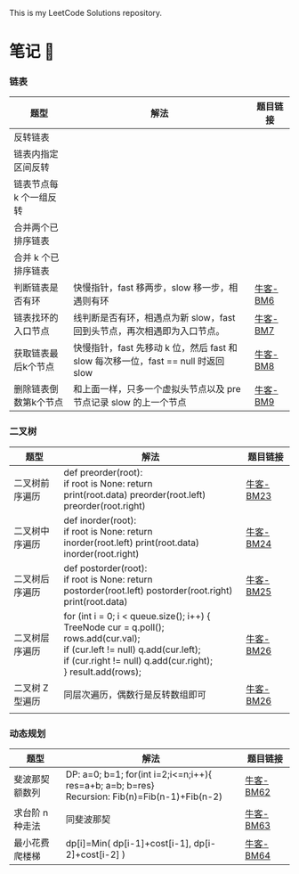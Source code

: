 This is my LeetCode Solutions repository.

# 笔记 📒

### 链表

| 题型                    | 解法                                                         | 题目链接                                                     |
| ----------------------- | ------------------------------------------------------------ | ------------------------------------------------------------ |
| 反转链表                |                                                              |                                                              |
| 链表内指定区间反转      |                                                              |                                                              |
| 链表节点每 k 个一组反转 |                                                              |                                                              |
| 合并两个已排序链表      |                                                              |                                                              |
| 合并 k 个已排序链表     |                                                              |                                                              |
| 判断链表是否有环        | 快慢指针，fast 移两步，slow 移一步，相遇则有环               | [牛客-BM6](https://www.nowcoder.com/share/jump/451570361697200277698) |
| 链表找环的入口节点      | 线判断是否有环，相遇点为新 slow，fast 回到头节点，再次相遇即为入口节点。 | [牛客-BM7](https://www.nowcoder.com/share/jump/451570361697200277698) |
| 获取链表最后k个节点     | 快慢指针，fast 先移动 k 位，然后 fast 和 slow 每次移一位，fast == null 时返回 slow | [牛客-BM8](https://www.nowcoder.com/share/jump/451570361697201653561) |
| 删除链表倒数第k个节点   | 和上面一样，只多一个虚拟头节点以及 pre 节点记录 slow 的上一个节点 | [牛客-BM9](https://www.nowcoder.com/share/jump/451570361697202449761) |

### 二叉树

| 题型            | 解法                                                         | 题目链接                                                     |
| --------------- | ------------------------------------------------------------ | ------------------------------------------------------------ |
| 二叉树前序遍历  | def preorder(root):<br/>  if root is None: return<br/>  print(root.data)   preorder(root.left)   preorder(root.right) | [牛客-BM23](https://www.nowcoder.com/share/jump/451570361697444386866) |
| 二叉树中序遍历  | def inorder(root):<br/>  if root is None: return<br/>  inorder(root.left)     print(root.data)   inorder(root.right) | [牛客-BM24](https://www.nowcoder.com/share/jump/451570361697444842062) |
| 二叉树后序遍历  | def postorder(root):<br/>  if root is None: return<br/>  postorder(root.left)   postorder(root.right)   print(root.data) | [牛客-BM25](https://www.nowcoder.com/share/jump/451570361697445319015) |
| 二叉树层序遍历  | for (int i = 0; i < queue.size(); i++) {<br />TreeNode cur = q.poll();  rows.add(cur.val);<br />if (cur.left != null)  q.add(cur.left);<br />if (cur.right != null)  q.add(cur.right);<br />}  result.add(rows); | [牛客-BM26](https://www.nowcoder.com/share/jump/451570361697446273524) |
| 二叉树 Z 型遍历 | 同层次遍历，偶数行是反转数组即可                             | [牛客-BM26](https://www.nowcoder.com/share/jump/451570361698941833925) |
|                 |                                                              |                                                              |



### 动态规划

| 题型            | 解法                                                         | 题目链接                                                     |
| --------------- | ------------------------------------------------------------ | ------------------------------------------------------------ |
| 斐波那契额数列  | DP: a=0; b=1; for(int i=2;i<=n;i++){ res=a+b; a=b; b=res}<br />Recursion: Fib(n)=Fib(n-1)+Fib(n-2) | [牛客-BM62](https://www.nowcoder.com/share/jump/451570361697356052120) |
| 求台阶 n 种走法 | 同斐波那契                                                   | [牛客-BM63](https://www.nowcoder.com/share/jump/451570361697425209007) |
| 最小花费爬楼梯  | dp[i]=Min( dp[i-1]+cost[i-1], dp[i-2]+cost[i-2] )            | [牛客-BM64](https://www.nowcoder.com/share/jump/451570361697438891247) |

